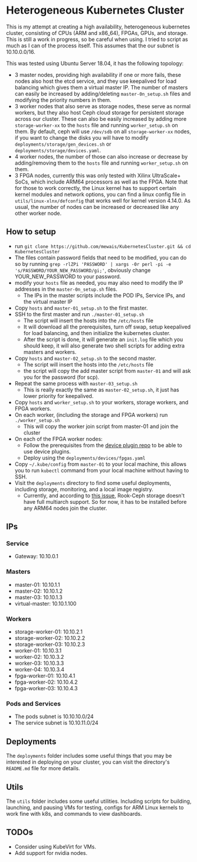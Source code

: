 # Heterogeneous Kubernetes Cluster
This is my attempt at creating a high availability, heterogeneous kubernetes cluster, consisting of CPUs (ARM and x86_64), FPGAs, GPUs, and storage. This is still a work in progress, so be careful when using.
I tried to script as much as I can of the process itself. This assumes that the our subnet is 10.10.0.0/16.

This was tested using Ubuntu Server 18.04, it has the following topology:
- 3 master nodes, providing high availability if one or more fails, these nodes also host the etcd service, and they use keepalived for load balancing which gives them a virtual master IP. The number of masters can easily be increased by adding/deleting `master-0n_setup.sh` files and modifying the priority numbers in them.
- 3 worker nodes that also serve as storage nodes, these serve as normal workers, but they also host Ceph cloud storage for persistent storage across our cluster. These can also be easily increased by adding more `storage-worker-xx` to the `hosts` file and running `worker_setup.sh` on them. By default, ceph will use `/dev/sdb` on all `storage-worker-xx` nodes, if you want to change the disks you will have to modify `deployments/storage/gen_devices.sh` or `deployments/storage/devices.yaml`.
- 4 worker nodes, the number of those can also increase or decrease by adding/removing them to the `hosts` file and running `worker_setup.sh` on them.
- 3 FPGA nodes, currently this was only tested with Xilinx UltraScale+ SoCs, which include ARM64 processors as well as the FPGA. Note that for those to work correctly, the Linux kernel has to support certain kernel modules and network options, you can find a linux config file in `utils/linux-xlnx/defconfig` that works well for kernel version 4.14.0. As usual, the number of nodes can be increased or decreased like any other worker node.

## How to setup
- run `git clone https://github.com/mewais/KubernetesCluster.git && cd KubernetesCluster`
- The files contain password fields that need to be modified, you can do so by running `grep -rlZPi 'PASSWORD' | xargs -0r perl -pi -e 's/PASSWORD/YOUR_NEW_PASSWORD/gi;'`, obviously change YOUR_NEW_PASSWORD to your password.
- modify your `hosts` file as needed, you may also need to modify the IP addresses in the `master-0n_setup.sh` files.
  - The IPs in the master scripts include the POD IPs, Service IPs, and the virtual master IP
- Copy `hosts` and `master-01_setup.sh` to the first master.
- SSH to the first master and run `./master-01_setup.sh`
  - The script will insert the hosts into the `/etc/hosts` file
  - It will download all the prerequisites, turn off swap, setup keepalived for load balancing, and then initialize the kubernetes cluster.
  - After the script is done, it will generate an `init.log` file which you should keep, it will also generate two shell scripts for adding extra masters and workers.
- Copy `hosts` and `master-02_setup.sh` to the second master.
  - The script will insert the hosts into the `/etc/hosts` file
  - the script will copy the add master script from `master-01` and will ask you for the password (for scp).
- Repeat the same process with `master-03_setup.sh`
  - This is really exactly the same as `master-02_setup.sh`, it just has lower priority for keepalived.
- Copy `hosts` and `worker_setup.sh` to your workers, storage workers, and FPGA workers.
- On each worker, (including the storage and FPGA workers) run `./worker_setup.sh`
  - This will copy the worker join script from master-01 and join the cluster
- On each of the FPGA worker nodes:
  - Follow the prerequisites from the [device plugin repo](https://github.com/mewais/FPGA-K8s-DevicePlugin) to be able to use device plugins.
  - Deploy using the `deployments/devices/fpgas.yaml`
- Copy `~/.kube/config` from `master-01` to your local machine, this allows you to run `kubectl` command from your local machine without having to SSH.
- Visit the `deployments` directory to find some useful deployments, including storage, monitoring, and a local image registry.
  - Currently, and according to [this issue](https://github.com/ceph/ceph-csi/issues/1003), Rook-Ceph storage doesn't have full multiarch support. So for now, it has to be installed before any ARM64 nodes join the cluster.

## IPs
### Service
- Gateway: 10.10.0.1

### Masters
- master-01: 10.10.1.1
- master-02: 10.10.1.2
- master-03: 10.10.1.3
- virtual-master: 10.10.1.100

### Workers
- storage-worker-01: 10.10.2.1
- storage-worker-02: 10.10.2.2
- storage-worker-03: 10.10.2.3
- worker-01: 10.10.3.1
- worker-02: 10.10.3.2
- worker-03: 10.10.3.3
- worker-04: 10.10.3.4
- fpga-worker-01: 10.10.4.1
- fpga-worker-02: 10.10.4.2
- fpga-worker-03: 10.10.4.3

### Pods and Services
- The pods subnet is 10.10.10.0/24
- The service subnet is 10.10.11.0/24

## Deployments
The `deployments` folder includes some useful things that you may be interested in deploying on your cluster, you can visit the directory's `README.md` file for more details.

## Utils
The `utils` folder includes some useful utilities. Including scripts for building, launching, and pausing VMs for testing, configs for ARM Linux kernels to work fine with k8s, and commands to view dashboards.

## TODOs
- Consider using KubeVirt for VMs.
- Add support for nvidia nodes.
